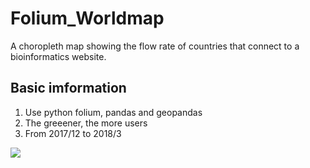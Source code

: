 # Folium_Worldmap
A choropleth map showing the flow rate of countries that connect to a bioinformatics website.

## Basic imformation
1. Use python folium, pandas and geopandas
2. The greeener, the more users
3. From 2017/12 to 2018/3

![](https://i.imgur.com/77lOU7v.png)
